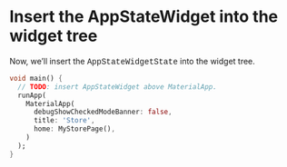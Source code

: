 # Insert the AppStateWidget into the widget tree

Now, we’ll insert the <span style="font-family: 'Courier New';">AppStateWidgetState</span> into the widget tree.

```dart
void main() {
  // TODO: insert AppStateWidget above MaterialApp.
  runApp(
    MaterialApp(
      debugShowCheckedModeBanner: false,
      title: 'Store',
      home: MyStorePage(),
    )
  );
}
```